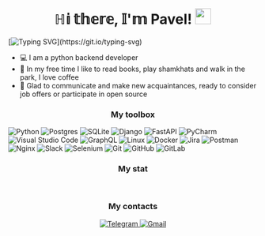 <h1 align="center">ℍ𝕚 𝕥𝕙𝕖𝕣𝕖, 𝕀'𝕞 Pavel!  <img src="https://github.com/blackcater/blackcater/raw/main/images/Hi.gif" height="32"/></h1>  


[![Typing SVG](https://readme-typing-svg.demolab.com?font=Fira+Code&size=25&pause=1000&color=AFF753&background=5E82FF00&width=435&lines=Python+backend+developer.)](https://git.io/typing-svg)  
- 💻 I am a python backend developer  
- 📙 In my free time I like to read books, play shamkhats and walk in the park, I love coffee  
- 💬 Glad to communicate and make new acquaintances, ready to consider job offers or participate in open source  

<h3 align="center">My toolbox</h3>  

![Python](https://img.shields.io/badge/python-3670A0?style=for-the-badge&logo=python&logoColor=ffdd54)
![Postgres](https://img.shields.io/badge/postgres-%23316192.svg?style=for-the-badge&logo=postgresql&logoColor=white)
![SQLite](https://img.shields.io/badge/sqlite-%2307405e.svg?style=for-the-badge&logo=sqlite&logoColor=white)
![Django](https://img.shields.io/badge/django-%23092E20.svg?style=for-the-badge&logo=django&logoColor=white)
![FastAPI](https://img.shields.io/badge/FastAPI-005571?style=for-the-badge&logo=fastapi)
![PyCharm](https://img.shields.io/badge/pycharm-143?style=for-the-badge&logo=pycharm&logoColor=black&color=black&labelColor=green)
![Visual Studio Code](https://img.shields.io/badge/Visual%20Studio%20Code-0078d7.svg?style=for-the-badge&logo=visual-studio-code&logoColor=white)
![GraphQL](https://img.shields.io/badge/-GraphQL-E10098?style=for-the-badge&logo=graphql&logoColor=white)
![Linux](https://img.shields.io/badge/Linux-FCC624?style=for-the-badge&logo=linux&logoColor=black)
![Docker](https://img.shields.io/badge/docker-%230db7ed.svg?style=for-the-badge&logo=docker&logoColor=white)
![Jira](https://img.shields.io/badge/jira-%230A0FFF.svg?style=for-the-badge&logo=jira&logoColor=white)
![Postman](https://img.shields.io/badge/Postman-FF6C37?style=for-the-badge&logo=postman&logoColor=white)
![Nginx](https://img.shields.io/badge/nginx-%23009639.svg?style=for-the-badge&logo=nginx&logoColor=white)
![Slack](https://img.shields.io/badge/Slack-4A154B?style=for-the-badge&logo=slack&logoColor=white)
![Selenium](https://img.shields.io/badge/-selenium-%43B02A?style=for-the-badge&logo=selenium&logoColor=white)
![Git](https://img.shields.io/badge/git-%23F05033.svg?style=for-the-badge&logo=git&logoColor=white)
![GitHub](https://img.shields.io/badge/github-%23121011.svg?style=for-the-badge&logo=github&logoColor=white)
![GitLab](https://img.shields.io/badge/gitlab-%23181717.svg?style=for-the-badge&logo=gitlab&logoColor=white)  

<h3 align="center">My stat</h3>

<div id="stat" align="center">
    <img src="http://github-profile-summary-cards.vercel.app/api/cards/profile-details?username=gecsagen&theme=github" alt=""/>
    <img src="http://github-profile-summary-cards.vercel.app/api/cards/repos-per-language?username=gecsagen&theme=github" alt=""/>
     <img src="http://github-profile-summary-cards.vercel.app/api/cards/stats?username=gecsagen&theme=github" alt=""/>
</div>  

<h3 align="center">My contacts</h3>
<div id="socials" align="center">
  <a href="https://t.me/the_pgn">
		<img src="https://img.shields.io/badge/Telegram-blue?style=for-the-badge&logo=telegram&logoColor=white" alt="Telegram"/>
	</a>
<a href="mailto:geksbomba@gmail.com">
		<img src="https://img.shields.io/badge/Gmail-D14836?style=for-the-badge&logo=gmail&logoColor=white" alt="Gmail"/>
	</a>
</div>

